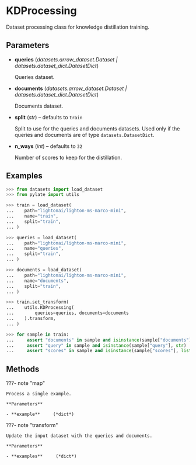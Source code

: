 # KDProcessing

Dataset processing class for knowledge distillation training.



## Parameters

- **queries** (*datasets.arrow_dataset.Dataset | datasets.dataset_dict.DatasetDict*)

    Queries dataset.

- **documents** (*datasets.arrow_dataset.Dataset | datasets.dataset_dict.DatasetDict*)

    Documents dataset.

- **split** (*str*) – defaults to `train`

    Split to use for the queries and documents datasets. Used only if the queries and documents are of type `datasets.DatasetDict`.

- **n_ways** (*int*) – defaults to `32`

    Number of scores to keep for the distillation.



## Examples

```python
>>> from datasets import load_dataset
>>> from pylate import utils

>>> train = load_dataset(
...    path="lightonai/lighton-ms-marco-mini",
...    name="train",
...    split="train",
... )

>>> queries = load_dataset(
...    path="lightonai/lighton-ms-marco-mini",
...    name="queries",
...    split="train",
... )

>>> documents = load_dataset(
...    path="lightonai/lighton-ms-marco-mini",
...    name="documents",
...    split="train",
... )

>>> train.set_transform(
...    utils.KDProcessing(
...        queries=queries, documents=documents
...    ).transform,
... )

>>> for sample in train:
...     assert "documents" in sample and isinstance(sample["documents"], list)
...     assert "query" in sample and isinstance(sample["query"], str)
...     assert "scores" in sample and isinstance(sample["scores"], list)
```

## Methods

???- note "map"

    Process a single example.

    **Parameters**

    - **example**     (*dict*)

???- note "transform"

    Update the input dataset with the queries and documents.

    **Parameters**

    - **examples**     (*dict*)
